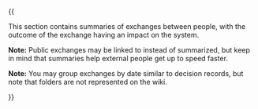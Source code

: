 {{
  
This section contains summaries of exchanges between people, with the outcome of the exchange having an impact on the system.

**Note:** Public exchanges may be linked to instead of summarized, but keep in mind that summaries help external people get up to speed faster.

**Note:** You may group exchanges by date similar to decision records, but note that folders are not represented on the wiki.

}}
